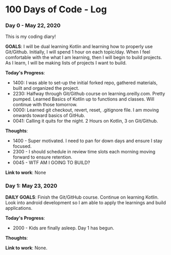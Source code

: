 # 100 Days of Code - Log 

### Day 0 - May 22, 2020

This is my coding diary!

**GOALS**: I will be dual learning Kotlin and learning how to properly use Git/Github. Initially, I will spend 1 hour on each topic/day. When I feel comfortable with the what I am learning, then I will begin to build projects. As I learn, I will be making lists 
of projects I want to build.  


**Today's Progress**: 
- 1400: I was able to set-up the initial forked repo, gathered materials, built and organized the project. 
- 2230: Halfway through Git/Github course on learning.oreilly.com. Pretty pumped. Learned Basics of Kotlin up to functions and classes. Will continue with those tomorrow.
- 0000: Learned git checkout, revert, reset, .gitignore file. I am moving onwards toward basics of GitHub.
- 0041: Calling it quits for the night. 2 Hours on Kotlin, 3 on Git/Github. 

**Thoughts**: 
- 1400 - Super motivated. I need to pan for down days and ensure I stay focused. 
- 2300 - I should schedule in review time slots each morning moving forward to ensure 
retention.
- 0045 - WTF AM I GOING TO BUILD?

**Link to work**: None

### Day 1: May 23, 2020

**DAILY GOALS**: Finish the Git/GitHub course. Continue on learning Kotlin. Look into android development so I am able to apply the learnings and build applications.

**Today's Progress**:
- 2000 - Kids are finally asleep. Day 1 has begun. 


**Thoughts**:



**Link to work**: None.
